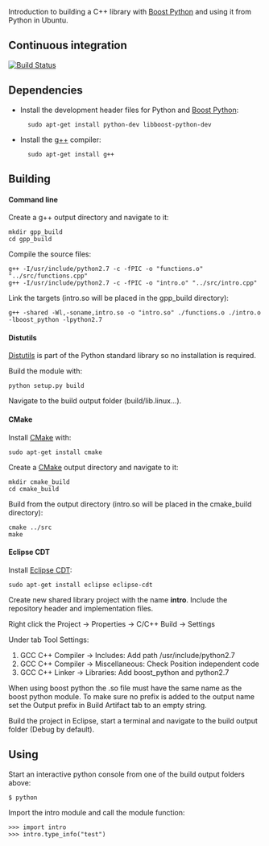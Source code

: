 Introduction to building a C++ library with [Boost Python][] and using it from Python in Ubuntu.

## Continuous integration

[![Build Status](https://travis-ci.org/oscarlorentzon/boost_python_intro.svg)](https://travis-ci.org/oscarlorentzon/boost_python_intro)

## Dependencies

* Install the development header files for Python and [Boost Python][]: 

        sudo apt-get install python-dev libboost-python-dev

* Install the [g++][] compiler:

        sudo apt-get install g++

## Building

#### Command line

Create a g++ output directory and navigate to it:

    mkdir gpp_build
    cd gpp_build

Compile the source files:

    g++ -I/usr/include/python2.7 -c -fPIC -o "functions.o" "../src/functions.cpp"
    g++ -I/usr/include/python2.7 -c -fPIC -o "intro.o" "../src/intro.cpp"

Link the targets (intro.so will be placed in the gpp_build directory):

    g++ -shared -Wl,-soname,intro.so -o "intro.so" ./functions.o ./intro.o -lboost_python -lpython2.7

#### Distutils

[Distutils][] is part of the Python standard library so no installation is required.

Build the module with:

    python setup.py build

Navigate to the build output folder (build/lib.linux...).

#### CMake

Install [CMake][] with:

    sudo apt-get install cmake 

Create a [CMake][] output directory and navigate to it:

    mkdir cmake_build
    cd cmake_build

Build from the output directory (intro.so will be placed in the cmake_build directory):

    cmake ../src
    make

#### Eclipse CDT

Install [Eclipse CDT][]:

    sudo apt-get install eclipse eclipse-cdt 

Create new shared library project with the name **intro**. Include the repository header and implementation files.

Right click the Project -> Properties -> C/C++ Build -> Settings

Under tab Tool Settings: 

1. GCC C++ Compiler -> Includes: Add path /usr/include/python2.7
2. GCC C++ Compiler -> Miscellaneous: Check Position independent code
3. GCC C++ Linker -> Libraries: Add boost_python and python2.7

When using boost python the .so file must have the same name as 
the boost python module. To make sure no prefix is added to the output name set the Output prefix in Build Artifact tab to an empty string.

Build the project in Eclipse, start a terminal and navigate to the build output folder (Debug by default).

## Using

Start an interactive python console from one of the build output folders above: 

    $ python

Import the intro module and call the module function:

    >>> import intro
    >>> intro.type_info("test")

[Boost Python]: http://www.boost.org/
[g++]: https://gcc.gnu.org/
[Distutils]: https://docs.python.org/2/library/distutils.html
[Eclipse CDT]: https://eclipse.org/cdt/
[CMake]: http://www.cmake.org/
